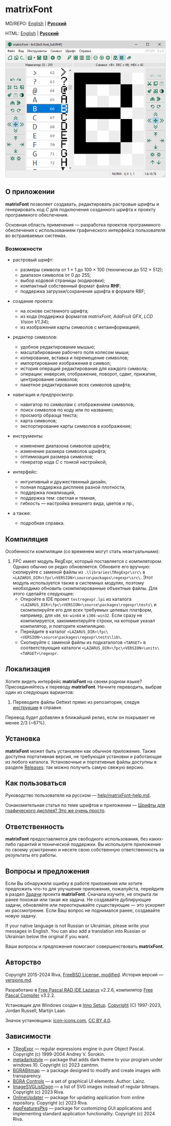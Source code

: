 ﻿matrixFont
==========

MD/REPO: [English](readme.en.md) | [**Русский**](readme.md)

HTML: [English](readme.en.html) | [**Русский**](readme.html)

![](help/light/screenshots/matrixFont.png)

## О приложении

**matrixFont** позволяет создавать, редактировать растровые шрифты и генерировать код *C* для подключения созданного шрифта к проекту программного обеспечения.

Основная область применения — разработка проектов программного обеспечения с использованием графического интерфейса пользователя во встраиваемых системах.

### Возможности

- растровый шрифт:
  
  - размеры символа от 1 × 1 до 100 × 100 (технически до 512 × 512);
  - диапазон символов от 0 до 255;
  - выбор кодовой страницы (кодировки);
  - компактный собственный формат файла **RHF**;
  - поддержка загрузки/сохранения шрифта в формате RBF;

- создание проекта:
  
  - на основе системного шрифта;
  - из кода (поддержка форматов *matrixFont*, *AdaFruit GFX*, *LCD Vision V1.34*);
  - из изображения карты символов с метаинформацией;

- редактор символов:
  
  - удобное редактирование мышью;
  - масштабирование рабочего поля колесом мыши;
  - копирование, вставка и перемещение символов;
  - импортирование изображения в символ;
  - история операций редактирования для каждого символа;
  - операции: инверсия, отображение, поворот, сдвиг, прижатие, центрирование символов;
  - пакетное редактирование всех символов шрифта;

- навигация и предпросмотр:
  
  - навигатор по символам с отображением символов;
  - поиск символов по коду или по названию;
  - просмотр образца текста;
  - карта символов;
  - экспортирование карты символов в изображение;

- инструменты:
  
  - изменение диапазона символов шрифта;
  - изменение размера символов шрифта;
  - оптимизация размера символов;
  - генератор кода *C* с тонкой настройкой;

- интерфейс:
  
  - интуитивный и дружественный дизайн,
  - полная поддержка дисплеев разной плотности,
  - поддержка локализаций,
  - поддержка тем: светлая и темная,
  - гибкость — настройка внешнего вида, цветов и пр.,

- а также:
  
  - подробная справка.

## Компиляция

Особенности компиляции (со временем могут стать неактуальными):

1. FPC имеет модуль RegExpr, который поставляется с компилятором. Однако обычно он редко обновляется. Обновите его вручную: скопируйте с заменой файлы из `.\libraries\TRegExpr\src\` в `<LAZARUS_DIR>\fpc\<VERSION>\source\packages\regexpr\src\`. Этот модуль используется также в системных модулях, поэтому необходимо обновить скомпилированные объектные файлы. Для этого сделайте следующее:
   - Откройте в IDE проект `testregexpr.lpi` из каталога `<LAZARUS_DIR>\fpc\<VERSION>\source\packages\regexpr\tests\` и скомпилируйте его для всех требуемых целевых платформ, например, для `x86_64-win64` и `i386-win32`. Если сразу не компилируется, закомментируйте строки, на которые указал компилятор, и повторите компиляцию.
   - Перейдите в каталог `<LAZARUS_DIR>\fpc\<VERSION>\source\packages\regexpr\tests\lib\`.
   - Скопируйте с заменой файлы из подкаталогов `<TARGET>` в соответствующие каталоги `<LAZARUS_DIR>\fpc\<VERSION>\units\<TARGET>\regexpr`.

## Локализация

Хотите видеть интерфейс **matrixFont** на своем родном языке? Присоединяйтесь к переводу **matrixFont**. Начните переводить, выбрав один из следующих вариантов:

1. Переводите файлы Gettext прямо из репозитория, следуя [инструкции](help/matrixFont-help.md#помощь-в-локализации-интерфейса) в справке.

Перевод будет добавлен в ближайший релиз, если он покрывает не менее 2/3 (~67%).

## Установка

**matrixFont** может быть установлен как обычное приложение. Также доступна портативная версия, не требующая установки и работающая из любого каталога. Установочные и портативные файлы доступны в разделе [Releases](https://gitlab.com/riva-lab/matrixFont/-/releases): так можно получить самую свежую версию.

## Как пользоваться

Руководство пользователя на русском — [help/matrixFont-help.md](help/matrixFont-help.md).

Ознакомительная статья по теме шрифтов и приложении — [Шрифты для графического дисплея? Это же очень просто](article/mf-article.md).

## Ответственность

**matrixFont** предоставляется для свободного использования, без каких-либо гарантий и технической поддержки. Вы используете приложение по своему усмотрению и несете свою собственную ответственность за результаты его работы.

## Вопросы и предложения

Если Вы обнаружили ошибку в работе приложения или хотите предложить что-то для улучшения приложения, пожалуйста, перейдите в раздел [Задачи](https://gitlab.com/riva-lab/matrixFont/-/issues) проекта **matrixFont**. Сначала изучите, не открыта ли ранее похожая или такая же задача. Не создавайте дублирующие задачи, обновляйте или переоткрывайте существующие — это ускоряет их рассмотрение. Если Ваш вопрос не поднимался ранее, создавайте новую задачу.

If your native language is not Russian or Ukrainian, please write your messages in English. You can also add a translation into Russian or Ukrainian below the original if you want.

Ваши вопросы и предложения помогают совершенствовать **matrixFont**.

## Авторство

Copyright 2015-2024 Riva, [FreeBSD License, modified](license.md). История версий — [versions.md](versions.md).

Разработано в [Free Pascal RAD IDE Lazarus](http://www.lazarus-ide.org) v2.2.6, компилятор [Free Pascal Compiler](https://freepascal.org) v3.2.2.

Установщик для Windows создан в [Inno Setup](https://jrsoftware.org/isinfo.php). [Copyright](https://jrsoftware.org/files/is/license.txt) (C) 1997-2023, Jordan Russell, Martijn Laan.

Значок установщика: [icon-icons.com](https://icon-icons.com/icon/software/76005), [CC BY 4.0](https://creativecommons.org/licenses/by/4.0).

## Зависимости

- [TRegExpr](https://github.com/andgineer/TRegExpr) — regular expressions engine in pure Object Pascal. Copyright (c) 1999-2004 Andrey V. Sorokin.
- [metadarkstyle](https://github.com/zamtmn/metadarkstyle) — package that adds dark theme to your program under windows 10. Copyright (c) 2023 zamtmn.
- [BGRABitmap](https://bgrabitmap.github.io/) — a package designed to modify and create images with transparency.
- [BGRA Controls](https://bgrabitmap.github.io/bgracontrols/) — a set of graphical UI elements. Author: Lainz.
- [ImageSVGListDsgn](https://gitlab.com/riva-lab/ImageSVGListDsgn) — a list of SVG images instead of regular bitmaps. Copyright (c) 2023 Riva.
- [OnlineUpdater](https://gitlab.com/riva-lab/OnlineUpdater) — package for updating application from online repository. Copyright (c) 2023 Riva.
- [AppFeaturesPkg](https://gitlab.com/riva-lab/AppFeaturesPkg) — package for customizing GUI applications and implementing standard application functionality. Copyright (c) 2024 Riva.
